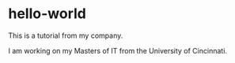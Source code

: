 # hello-world
This is a tutorial from my company.

I am working on my Masters of IT from the University of Cincinnati.
